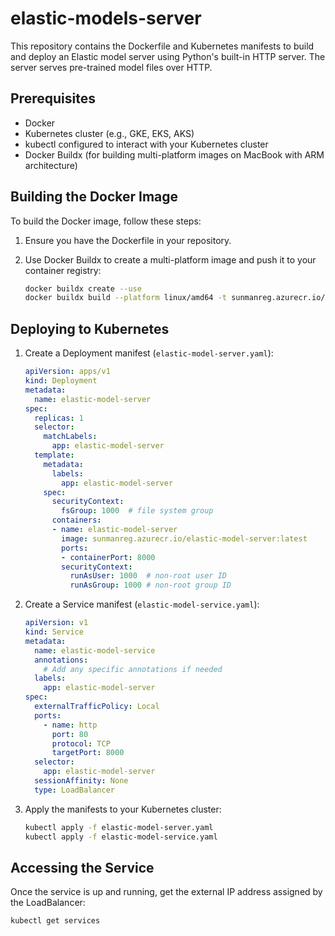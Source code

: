 # elastic-models-server

This repository contains the Dockerfile and Kubernetes manifests to build and deploy an Elastic model server using Python's built-in HTTP server. The server serves pre-trained model files over HTTP.

## Prerequisites

- Docker
- Kubernetes cluster (e.g., GKE, EKS, AKS)
- kubectl configured to interact with your Kubernetes cluster
- Docker Buildx (for building multi-platform images on MacBook with ARM architecture)

## Building the Docker Image

To build the Docker image, follow these steps:

1. Ensure you have the Dockerfile in your repository.

2. Use Docker Buildx to create a multi-platform image and push it to your container registry:

    ```sh
    docker buildx create --use
    docker buildx build --platform linux/amd64 -t sunmanreg.azurecr.io/elastic-model-server:latest --push .
    ```

## Deploying to Kubernetes

1. Create a Deployment manifest (`elastic-model-server.yaml`):

    ```yaml
    apiVersion: apps/v1
    kind: Deployment
    metadata:
      name: elastic-model-server
    spec:
      replicas: 1
      selector:
        matchLabels:
          app: elastic-model-server
      template:
        metadata:
          labels:
            app: elastic-model-server
        spec:
          securityContext:
            fsGroup: 1000  # file system group
          containers:
          - name: elastic-model-server
            image: sunmanreg.azurecr.io/elastic-model-server:latest
            ports:
            - containerPort: 8000
            securityContext:
              runAsUser: 1000  # non-root user ID
              runAsGroup: 1000 # non-root group ID
    ```

2. Create a Service manifest (`elastic-model-service.yaml`):

    ```yaml
    apiVersion: v1
    kind: Service
    metadata:
      name: elastic-model-service
      annotations:
        # Add any specific annotations if needed
      labels:
        app: elastic-model-server
    spec:
      externalTrafficPolicy: Local
      ports:
        - name: http
          port: 80
          protocol: TCP
          targetPort: 8000
      selector:
        app: elastic-model-server
      sessionAffinity: None
      type: LoadBalancer
    ```

3. Apply the manifests to your Kubernetes cluster:

    ```sh
    kubectl apply -f elastic-model-server.yaml
    kubectl apply -f elastic-model-service.yaml
    ```

## Accessing the Service

Once the service is up and running, get the external IP address assigned by the LoadBalancer:

```sh
kubectl get services
